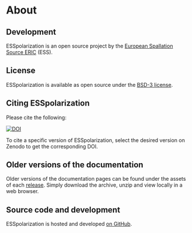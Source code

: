 # About

## Development

ESSpolarization is an open source project by the [European Spallation Source ERIC](https://ess.eu/) (ESS).

## License

ESSpolarization is available as open source under the [BSD-3 license](https://opensource.org/license/BSD-3-Clause).

## Citing ESSpolarization

Please cite the following:

[![DOI](https://zenodo.org/badge/FIXME.svg)](https://zenodo.org/doi/10.5281/zenodo.FIXME)

To cite a specific version of ESSpolarization, select the desired version on Zenodo to get the corresponding DOI.

## Older versions of the documentation

Older versions of the documentation pages can be found under the assets of each [release](https://github.com/scipp/esspolarization/releases).
Simply download the archive, unzip and view locally in a web browser.

## Source code and development

ESSpolarization is hosted and developed [on GitHub](https://github.com/scipp/esspolarization).
